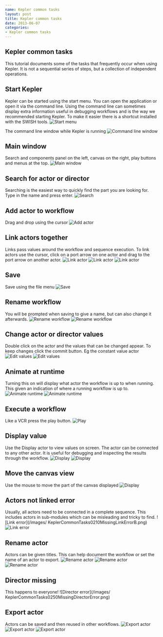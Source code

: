```yaml
---
name: Kepler common tasks
layout: post
title: Kepler common tasks
date: 2013-06-07
categories:
- Kepler common tasks
---
```

## Kepler common tasks
This tutorial documents some of the tasks that frequently occur when using Kepler. It is not a sequential series of steps, but a collection of independent operations.

## Start Kepler
Kepler can be started using the start menu. You can open the application or open it via the command line. Using the command line can sometimes display extra information useful in debugging workflows and is the way we recommended starting Kepler. To make it easier there is a shortcut installed with the SWISH tools. 
![Start menu](/images/KeplerCommonTasks0010StartMenu1.png)

The command line window while Kepler is running
![Command line window](/images/KeplerCommonTasks0030ConsoleWindow.png)

## Main window
Search and components panel on the left, canvas on the right, play buttons and menus at the top.
![Main window](/images/KeplerCommonTasks0040MainKeplerWindow.png)

## Search for actor or director
Searching is the easiest way to quickly find the part you are looking for. Type in the name and press enter.
![Search](/images/KeplerCommonTasks0045SearchForActor.png)

## Add actor to workflow
Drag and drop using the cursor
![Add actor](/images/KeplerCommonTasks0050DragActor.png)

## Link actors together
Links pass values around the workflow and sequence execution. To link actors use the cursor, click on a port arrow on one actor and drag to the port arrow on another actor.
![Link actor](/images/KeplerCommonTasks0060LinkActorA.png)
![Link actor](/images/KeplerCommonTasks0070LinkActorB.png)
![Link actor](/images/KeplerCommonTasks0080LinkActorC.png)

## Save
Save using the file menu
![Save](/images/KeplerCommonTasks0090SaveWorkflow.png)

## Rename workflow
You will be prompted when saving to give a name, but can also change it afterwards.
![Rename workflow](/images/KeplerCommonTasks0100RenameWorkflowA.png)
![Rename workflow](/images/KeplerCommonTasks0110RenameWorkflowB.png)

## Change actor or director values
Double click on the actor and the values that can be changed appear. To keep changes click the commit button. Eg the constant value actor
![Edit values](/images/KeplerCommonTasks0120EditActorValuesA.png)
![Edit values](/images/KeplerCommonTasks0130EditActorValuesB.png)

## Animate at runtime
Turning this on will display what actor the workflow is up to when running. This given an indication of where a running workflow is up to.
![Animate runtime](/images/KeplerCommonTasks0140RunTimeHighlightA.png)
![ Animate runtime](/images/KeplerCommonTasks0150RunTimeHighlightB.png)

## Execute a workflow
Like a VCR press the play button.
![Play](/images/KeplerCommonTasks0160Play.png)

## Display value
Use the Display actor to view values on screen. The actor can be connected to any other actor. It is useful for debugging and inspecting the results through the workflow.
![Display](/images/KeplerCommonTasks0170DisplayValuesA.png)
![Display](/images/KeplerCommonTasks0180DisplayValuesB.png)

## Move the canvas view
Use the mouse to move the part of the canvas displayed
![Display](/images/KeplerCommonTasks0190NavigateWorkflow.png)

## Actors not linked error
Usually, all actors need to be connected in a complete sequence. This includes actors in sub-modules which can be misleading and tricky to find.
![Link error](/images/ KeplerCommonTasks0210MissingLinkErrorB.png)
![Link error](/images/KeplerCommonTasks0200MissingLinkErrorA.png)

## Rename actor
Actors can be given titles. This can help document the workflow or set the name of an actor to export.
![Rename actor](/images/KeplerCommonTasks0220RenameActora.png)
![Rename actor](/images/KeplerCommonTasks0230RenameActorb.png)
![Rename actor](/images/KeplerCommonTasks0240Renameactorc.png)

## Director missing 
This happens to everyone!
![Director error](/images/ KeplerCommonTasks0250MissingDirectorError.png)

## Export actor
Actors can be saved and then reused in other workflows.
![Export actor](/images/KeplerCommonTasks0260ExportActorA.png)
![Export actor](/images/KeplerCommonTasks0270ExportActorB.png)
![Export actor](/images/KeplerCommonTasks0280ExportActorC.png)
